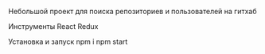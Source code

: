 Небольшой проект для поиска репозиториев и пользователей на гитхаб

Инструменты
React
Redux

Установка и запуск
npm i
npm start
